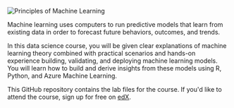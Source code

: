 ![Principles of Machine Learning](https://courses.edx.org/asset-v1:Microsoft+DAT203.2x+4T2016+type@asset+block@DAT203.2x.png)

Machine learning uses computers to run predictive models that learn from existing data in order to forecast future behaviors, outcomes, and trends.

In this data science course, you will be given clear explanations of machine learning theory combined with practical scenarios and hands-on experience building, validating, and deploying machine learning models. You will learn how to build and derive insights from these models using R, Python, and Azure Machine Learning.

This GitHub repository contains the lab files for the course.
If you'd like to attend the course, sign up for free on [edX](https://www.edx.org/course/principles-machine-learning-microsoft-dat203-2x#!).